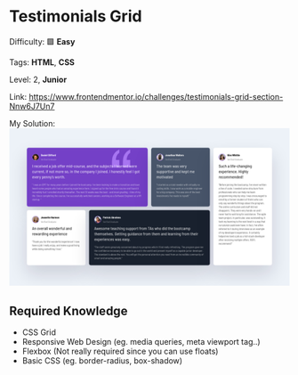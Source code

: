 # Testimonials Grid

Difficulty: 🟩 **Easy**

Tags: **HTML**, **CSS**

Level: 2, **Junior**

Link: https://www.frontendmentor.io/challenges/testimonials-grid-section-Nnw6J7Un7

My Solution:
![My Solution](preview.png)

## Required Knowledge
- CSS Grid
- Responsive Web Design (eg. media queries, meta viewport tag..)
- Flexbox (Not really required since you can use floats)
- Basic CSS (eg. border-radius, box-shadow)
